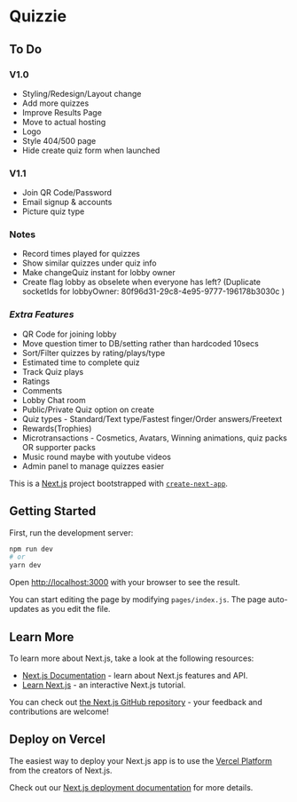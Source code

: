 # Quizzie

## To Do
### V1.0
- Styling/Redesign/Layout change
- Add more quizzes
- Improve Results Page
- Move to actual hosting
- Logo
- Style 404/500 page
- Hide create quiz form when launched

### V1.1
- Join QR Code/Password
- Email signup & accounts
- Picture quiz type

### Notes
- Record times played for quizzes
- Show similar quizzes under quiz info
- Make changeQuiz instant for lobby owner
- Create flag lobby as obselete when everyone has left? (Duplicate socketIds for lobbyOwner: 80f96d31-29c8-4e95-9777-196178b3030c )

### *Extra Features*
- QR Code for joining lobby
- Move question timer to DB/setting rather than hardcoded 10secs
- Sort/Filter quizzes by rating/plays/type
- Estimated time to complete quiz
- Track Quiz plays
- Ratings
- Comments
- Lobby Chat room
- Public/Private Quiz option on create 
- Quiz types - Standard/Text type/Fastest finger/Order answers/Freetext
- Rewards(Trophies)
- Microtransactions - Cosmetics, Avatars, Winning animations, quiz packs OR supporter packs
- Music round maybe with youtube videos
- Admin panel to manage quizzes easier

This is a [Next.js](https://nextjs.org/) project bootstrapped with [`create-next-app`](https://github.com/vercel/next.js/tree/canary/packages/create-next-app).

## Getting Started

First, run the development server:

```bash
npm run dev
# or
yarn dev
```

Open [http://localhost:3000](http://localhost:3000) with your browser to see the result.

You can start editing the page by modifying `pages/index.js`. The page auto-updates as you edit the file.

## Learn More

To learn more about Next.js, take a look at the following resources:

- [Next.js Documentation](https://nextjs.org/docs) - learn about Next.js features and API.
- [Learn Next.js](https://nextjs.org/learn) - an interactive Next.js tutorial.

You can check out [the Next.js GitHub repository](https://github.com/vercel/next.js/) - your feedback and contributions are welcome!

## Deploy on Vercel

The easiest way to deploy your Next.js app is to use the [Vercel Platform](https://vercel.com/import?utm_medium=default-template&filter=next.js&utm_source=create-next-app&utm_campaign=create-next-app-readme) from the creators of Next.js.

Check out our [Next.js deployment documentation](https://nextjs.org/docs/deployment) for more details.
